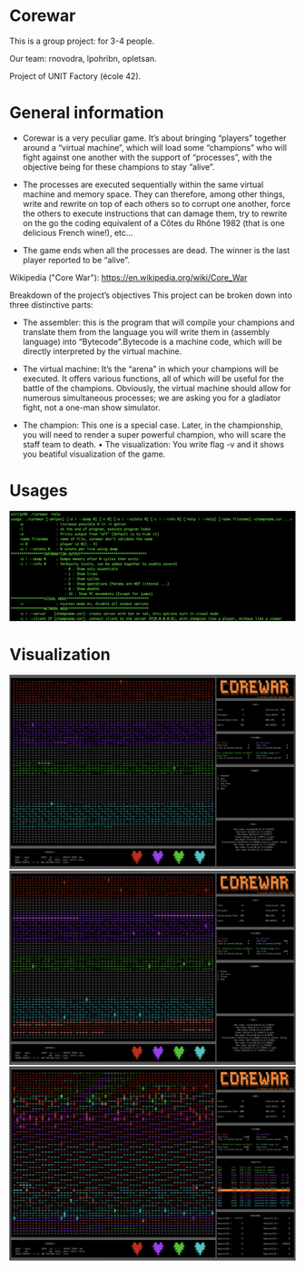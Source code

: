 # Corewar
This is a group project: for 3-4 people.

Our team: rnovodra, lpohribn, opletsan.

Project of UNIT Factory (école 42).

# General information
- Corewar is a very peculiar game. It’s about bringing “players” together around a “virtual machine”, which will load some “champions” who will fight against one another with the support of “processes”, with the objective being for these champions to stay “alive”.

- The processes are executed sequentially within the same virtual machine and memory space. They can therefore, among other things, write and rewrite on top of each others so to corrupt one another, force the others to execute instructions that can damage them, try to rewrite on the go the coding equivalent of a Côtes du Rhône 1982 (that is one delicious French wine!), etc...

- The game ends when all the processes are dead. The winner is the last player reported to be “alive”.

Wikipedia ("Core War"): https://en.wikipedia.org/wiki/Core_War

Breakdown of the project’s objectives
This project can be broken down into three distinctive parts:

- The assembler: this is the program that will compile your champions and translate them from the language you will write them in (assembly language) into “Bytecode”.Bytecode is a machine code, which will be directly interpreted by the virtual machine.

- The virtual machine: It’s the “arena” in which your champions will be executed. It offers various functions, all of which will be useful for the battle of the champions. Obviously, the virtual machine should allow for numerous simultaneous processes; we are asking you for a gladiator fight, not a one-man show simulator.

- The champion: This one is a special case. Later, in the championship, you will need to render a super powerful champion, who will scare the staff team to death. • The visualization: You write flag -v and it shows you beatiful visualization of the game.

# Usages
![Alt Text](https://github.com/Rnovod/corewar/blob/master/screenshots/usage.png)

# Visualization
![Alt Text](https://github.com/Rnovod/corewar/blob/master/screenshots/game1.png)
![Alt Text](https://github.com/Rnovod/corewar/blob/master/screenshots/game2.png)
![Alt Text](https://github.com/Rnovod/corewar/blob/master/screenshots/game3.png)

